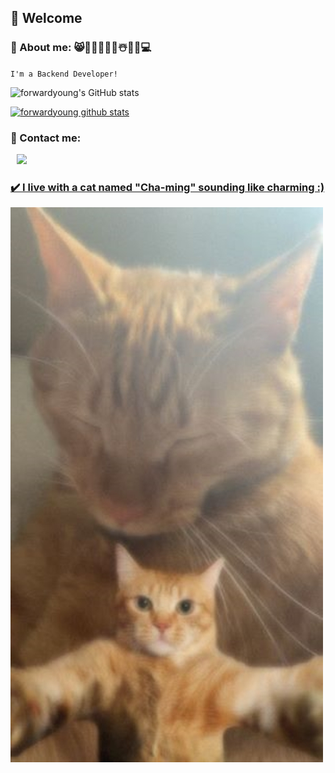 ##  🤗 Welcome


### 📍 About me: 😸👩‍🍳🍰📸🌺☃️🎹🎵💻
`I'm a Backend Developer!`

![forwardyoung's GitHub stats](https://github-readme-stats.vercel.app/api?username=forwardyoung&theme=aura_dark&show_icons=true)

[![forwardyoung github stats](https://github-readme-stats.vercel.app/api/top-langs/?username=forwardyoung&show_icons=true&hide_border=true&title_color=004386&icon_color=004386&layout=compact)](https://github.com/forwardyoung)

### 💌 Contact me:
</a> <a href="mailto:chahwayoung214@gmail.com">
    <img 
        src="https://img.shields.io/badge/Gmail-d14836?style=flat-square&logo=Gmail&logoColor=white&link=mailto:chahwayoung214@gmail.com"
        style="height : auto; margin-left : 10px; margin-right : 10px;"/>
    


### ✔️ I live with a cat named "Cha-ming" sounding like charming :)
![](https://github.com/forwardyoung/forwardyoung/blob/master/KakaoTalk_20220720_105610603.jpg)


